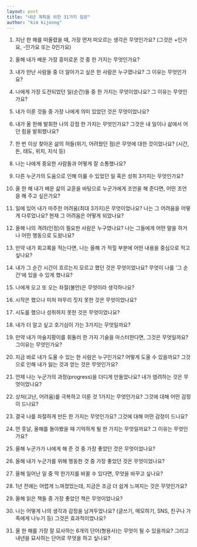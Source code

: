 ```yaml
---
layout: post
title: "내년 계획을 위한 31가지 질문"
author: "kim kijoong"
---
```


1. 지난 한 해를 떠올렸을 때, 가장 먼저 떠오르는 생각은 무엇인가요? (그것은 +인가요, -인가요 또는 0인가요)

2. 올해 내가 배운 가장 흥미로운 것 중 한 가지는 무엇인가요?

3. 내가 만난 사람들 중 더 알아가고 싶은 한 사람은 누구였나요? 그 이유는 무엇인가요?

4. 나에게 가장 도전되었던 일(순간)들 중 한 가지는 무엇이었나요? 그 이유는 무엇인가요?

5. 내가 이룬 것들 중 가장 나에게 의미 있었던 것은 무엇이었나요?

6. 내가 올 한해 발휘한 나의 강점 한 가지는 무엇인가요? 그것은 내 일이나 삶에서 어던 힘을 발휘했나요?

7. 한 번 이상 찾아온 삶의 허들(위기, 어려웠던 점)은 무엇에 대한 것이었나요? (시간, 돈, 태도, 위치, 지식 등)

8. 나는 나에게 중요한 사람들과 어떻게 잘 소통했나요?

9. 다른 누군가의 도움으로 인해 이룰 수 있었던 일 혹은 성취 3가지는 무엇인가요?

10. 올 한 해 내가 배운 삶의 교훈을 바탕으로 누군가에게 조언을 해 준다면, 어떤 조언을 해 주고 싶은가요?

11. 일에 있어 내가 마주한 어려움(최대 3가지)은 무엇이었나요? 나는 그 어려움을 어떻게 다루었나요? 현재 그 어려움은 어떻게 되었나요?

12. 올해 나의 격려(인정)이 필요한 사람은 누구였나요? 나는 그들에게 어떤 말을 하거나 어떤 행동으로 도왔나요?

13. 만약 내가 회고록을 적는다면, 나는 올해 가 적힐 부분에 어떤 내용을 중심으로 적고 싶나요?

14. 내가 그 순간 시간이 흐르는지 모르고 했던 것은 무엇이었나요? 무엇이 나를 '그 순간'에 있을 수 있게 했나요?

15. 나에게 오고 또 오는 좌절(불안)은 무엇이라 생각하나요?

16. 시작은 했으나 미처 마무리 짓지 못한 것은 무엇이었나요?

17. 시도를 했으나 성취하지 못한 것은 무엇이었나요?

18. 내가 더 알고 싶고 호기심이 가는 3가지는 무엇일까요?

19. 만약 내가 마술지팡이를 휘둘러 한 가지 기술을 마스터한다면, 그것은 무엇일까요? 그이유는 무엇인가요?

20. 지금 바로 내가 도울 수 있는 한 사람은 누구인가요? 어떻게 도울 수 있을까요? 그것으로 인해 내가 잃는 것과 얻는 것은 무엇인가요?

21. 언제 나는 누군가의 과정(progress)을 더디게 만들었나요? 내가 염려하는 것은 무엇이었나요?

22. 상처(고난, 어려움)를 극복하고 이룬 것 1가지는 무엇인가요? 그것에 대해 어떤 감정이 드나요?

23. 결국 나를 좌절하게 만든 한 가지는 무엇인가요? 그것에 대해 어떤 감정이 드나요?

24. 먼 훗날, 올해를 돌아봤을 때 기억하게 될 한 가지는 무엇일까요? 그 이유는 무엇인가요?

25. 올해 누군가가 나에게 해 준 것 중 가장 좋았던 것은 무엇이었나요?

26. 올해 내가 누군가를 위해 행동한 것 중 가장 좋았던 것은 무엇이었나요?​

27. 올해 일어난 일 중 딱 한가지를 바꿀 수 있다면, 무엇을 바꾸고 싶나요?

28. 1년 전에는 어렵게 느껴졌었는데, 지금은 조금 더 쉽게 느껴지는 것은 무엇인가요?

29. 올해 읽은 책들 중 가장 좋았던 책은 무엇이었나요?

30. 나는 어떻게 나의 생각과 감정을 남겨두었나요? (글쓰기, 메모하기, SNS, 친구나 가족에게 나누기 등) 그것은 효과적이었나요?

31. 올 한 해를 가장 잘 묘사하는 6개의 단어(형용사)는 무엇이 될 수 있을까요? 그리고 내년을 묘사하는 단어로 무엇을 하고 싶나요?
